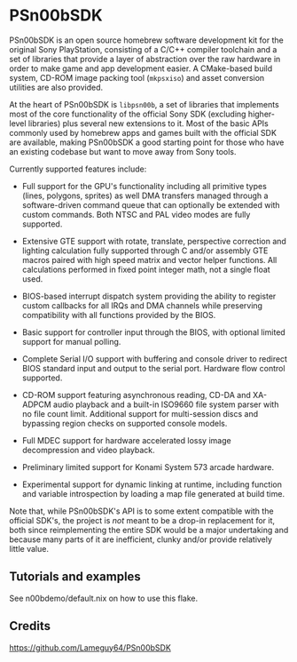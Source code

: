 
# PSn00bSDK

PSn00bSDK is an open source homebrew software development kit for the original
Sony PlayStation, consisting of a C/C++ compiler toolchain and a set of
libraries that provide a layer of abstraction over the raw hardware in order to
make game and app development easier. A CMake-based build system, CD-ROM image
packing tool (`mkpsxiso`) and asset conversion utilities are also provided.

At the heart of PSn00bSDK is `libpsn00b`, a set of libraries that implements
most of the core functionality of the official Sony SDK (excluding higher-level
libraries) plus several new extensions to it. Most of the basic APIs commonly
used by homebrew apps and games built with the official SDK are available,
making PSn00bSDK a good starting point for those who have an existing codebase
but want to move away from Sony tools.

Currently supported features include:

* Full support for the GPU's functionality including all primitive types (lines,
  polygons, sprites) as well DMA transfers managed through a software-driven
  command queue that can optionally be extended with custom commands. Both NTSC
  and PAL video modes are fully supported.

* Extensive GTE support with rotate, translate, perspective correction and
  lighting calculation fully supported through C and/or assembly GTE macros
  paired with high speed matrix and vector helper functions. All calculations
  performed in fixed point integer math, not a single float used.

* BIOS-based interrupt dispatch system providing the ability to register custom
  callbacks for all IRQs and DMA channels while preserving compatibility with
  all functions provided by the BIOS.

* Basic support for controller input through the BIOS, with optional limited
  support for manual polling.

* Complete Serial I/O support with buffering and console driver to redirect BIOS
  standard input and output to the serial port. Hardware flow control supported.

* CD-ROM support featuring asynchronous reading, CD-DA and XA-ADPCM audio
  playback and a built-in ISO9660 file system parser with no file count limit.
  Additional support for multi-session discs and bypassing region checks on
  supported console models.

* Full MDEC support for hardware accelerated lossy image decompression and video
  playback.

* Preliminary limited support for Konami System 573 arcade hardware.

* Experimental support for dynamic linking at runtime, including function and
  variable introspection by loading a map file generated at build time.

Note that, while PSn00bSDK's API is to some extent compatible with the official
SDK's, the project is *not* meant to be a drop-in replacement for it, both
since reimplementing the entire SDK would be a major undertaking and because
many parts of it are inefficient, clunky and/or provide relatively little value.

## Tutorials and examples
See n00bdemo/default.nix on how to use this flake.

## Credits
https://github.com/Lameguy64/PSn00bSDK
